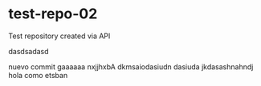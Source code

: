 # test-repo-02
Test repository created via API

dasdsadasd

nuevo commit gaaaaaa
nxjjhxbA
dkmsaiodasiudn
dasiuda
jkdasashnahndj
hola como etsban